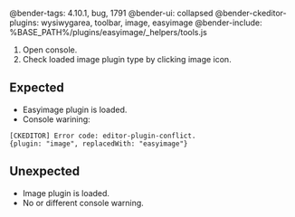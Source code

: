 @bender-tags: 4.10.1, bug, 1791
@bender-ui: collapsed
@bender-ckeditor-plugins: wysiwygarea, toolbar, image, easyimage
@bender-include: %BASE_PATH%/plugins/easyimage/_helpers/tools.js

1. Open console.
1. Check loaded image plugin type by clicking image icon.

## Expected

* Easyimage plugin is loaded.
* Console warining:

```
[CKEDITOR] Error code: editor-plugin-conflict.
{plugin: "image", replacedWith: "easyimage"}
```

## Unexpected

* Image plugin is loaded.
* No or different console warning.
